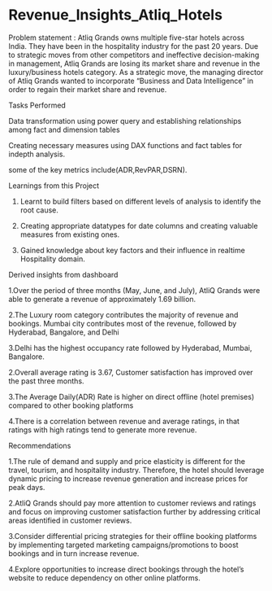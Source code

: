 # Revenue_Insights_Atliq_Hotels

Problem statement : Atliq Grands owns multiple five-star hotels across India. They have been in the hospitality industry for the past 20 years.
Due to strategic moves from other competitors and ineffective decision-making in management, Atliq Grands are losing its market share and
revenue in the luxury/business hotels category. As a strategic move, the managing director of Atliq Grands wanted to incorporate “Business 
and Data Intelligence” in order to regain their market share and revenue.

Tasks Performed

Data transformation using power query and establishing relationships among fact and dimension tables

Creating necessary measures using DAX functions and fact tables for indepth analysis.

some of the key metrics include(ADR,RevPAR,DSRN).

Learnings from this Project

1. Learnt to build filters based on different levels of analysis to identify the root cause.

2. Creating appropriate datatypes for date columns and creating valuable measures from existing ones.

3. Gained knowledge about key factors and their influence in realtime Hospitality domain.

Derived insights from dashboard

1.Over the period of three months (May, June, and July), AtliQ Grands were able to generate a revenue of approximately 1.69 billion.

2.The Luxury room category contributes the majority of revenue and bookings. Mumbai city contributes most of the revenue, 
  followed by Hyderabad, Bangalore, and Delhi

3.Delhi has the highest occupancy rate followed by Hyderabad, Mumbai, Bangalore.

2.Overall average rating is 3.67, Customer satisfaction has improved over the past three months.
 
3.The Average Daily(ADR) Rate is higher on direct offline (hotel premises) compared to other booking platforms

4.There is a correlation between revenue and average ratings, in that ratings with high ratings tend to generate more revenue.

Recommendations

1.The rule of demand and supply and price elasticity is different for the travel, tourism, and hospitality industry. Therefore, the hotel should leverage dynamic pricing     to increase revenue generation and increase prices for peak days.

2.AtliQ Grands should pay more attention to customer reviews and ratings and focus on improving customer satisfaction further by addressing critical areas identified in   customer reviews.

3.Consider differential pricing strategies for their offline booking platforms by implementing targeted marketing campaigns/promotions to boost bookings and in turn  increase revenue.

4.Explore opportunities to increase direct bookings through the hotel’s website to reduce dependency on other online platforms.
